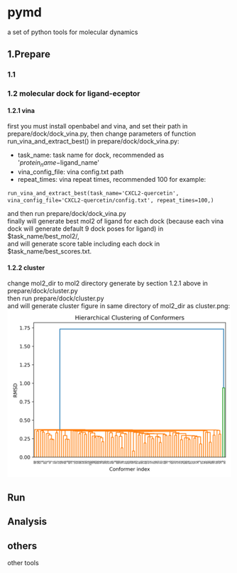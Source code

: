 
# pymd
a set of python tools for molecular dynamics
## 1.Prepare

### 1.1

### 1.2 molecular dock for ligand-eceptor
#### 1.2.1 vina 

first you must install openbabel and vina, and set their path in prepare/dock/dock_vina.py,
then change parameters of function run_vina_and_extract_best() in prepare/dock/dock_vina.py:  
* task_name: task name for dock, recommended as '$protein_name-$ligand_name'
* vina_config_file: vina config.txt path
* repeat_times: vina repeat times, recommended 100
for example:
```
run_vina_and_extract_best(task_name='CXCL2-quercetin', vina_config_file='CXCL2-quercetin/config.txt', repeat_times=100,)
```
and then run prepare/dock/dock_vina.py  
finally will generate best mol2 of ligand for each dock (because each vina dock will generate default 9 dock poses for ligand) in $task_name/best_mol2/,  
and will generate score table including each dock in $task_name/best_scores.txt.

#### 1.2.2 cluster
change mol2_dir to mol2 directory generate by section 1.2.1 above in prepare/dock/cluster.py  
then run prepare/dock/cluster.py  
and will generate cluster figure in same directory of mol2_dir as cluster.png:
![clutser.png](/prepare/dock/cluster.png)



## Run

## Analysis

## others
other tools

